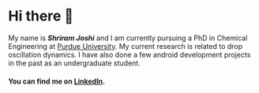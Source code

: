# Hi there 👋
My name is _**Shriram Joshi**_ and I am currently pursuing a PhD in Chemical Engineering at [Purdue University](https://engineering.purdue.edu/ChE/people/ptProfile?group_id=4266&resource_id=289184).
My current research is related to drop oscillation dynamics. I have also done a few android development projects in the past as an undergraduate student.
#### You can find me on [LinkedIn](https://in.linkedin.com/in/shriram-joshi-purdue).
<!--
**shriram-joshi/shriram-joshi** is a ✨ _special_ ✨ repository because its `README.md` (this file) appears on your GitHub profile.

Here are some ideas to get you started:

- 🔭 I’m currently working on ...
- 🌱 I’m currently learning ...
- 👯 I’m looking to collaborate on ...
- 🤔 I’m looking for help with ...
- 💬 Ask me about ...
- 📫 How to reach me: ...
- 😄 Pronouns: ...
- ⚡ Fun fact: ...
-->
